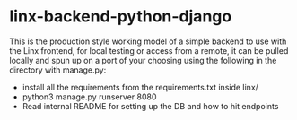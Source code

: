 # linx-backend-python-django
This is the production style working model of a simple backend to use with the Linx frontend, for local testing or access from a remote, it can be pulled locally and spun up on a port of your choosing using the following in the directory with manage.py:
- install all the requirements from the requirements.txt inside linx/
- python3 manage.py runserver 8080
- Read internal README for setting up the DB and how to hit endpoints